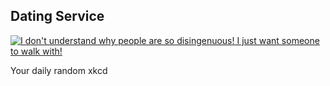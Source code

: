 ## Dating Service
[![I don't understand why people are so disingenuous!  I just want someone to walk with!](https://imgs.xkcd.com/comics/dating_service.png)](https://xkcd.com/120/ "I don't understand why people are so disingenuous!  I just want someone to walk with!")

Your daily random xkcd
